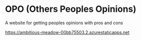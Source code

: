 # OPO (Others Peoples Opinions) 
A website for getting peoples opinions with pros and cons

https://ambitious-meadow-00bb75503.2.azurestaticapps.net
